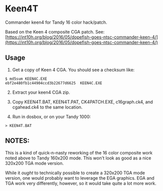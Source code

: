 # Keen4T  
Commander keen4 for Tandy 16 color hack/patch.

Based on the Keen 4 composite CGA patch.  See:
[https://int10h.org/blog/2016/05/dopefish-goes-ntsc-commander-keen-4/](https://int10h.org/blog/2016/05/dopefish-goes-ntsc-commander-keen-4/)

## Usage

1.  Get a copy of Keen 4 CGA.  You should see a checksum like: 
```
$ md5sum KEEN4C.EXE
ebf2e480fb1c44904ccd3b22677d6625  KEEN4C.EXE
```

2.  Extract your keen4 CGA zip.

3.  Copy KEEN4T.BAT, KEEN4T.PAT, CK4PATCH.EXE, c16graph.ck4, and cgahead.ck4
    to the same location.

4. Run in dosbox, or on your Tandy 1000:

```
> KEEN4T.BAT
```

## NOTES:

This is a kind of quick-n-nasty reworking of the 16 color composite work noted
above to Tandy 160x200 mode.  This won't look as good as a nice 320x200 TGA
mode version.

While it _ought_ to technically possible to create a 320x200 TGA
mode version, one would probably want to leverage the EGA graphics.  EGA and
TGA work very differently, however, so it would take quite a lot more work.
